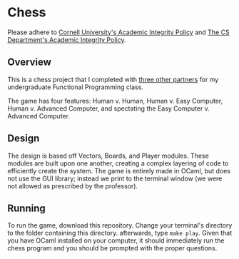 # Chess

Please adhere to [Cornell University's Academic Integrity Policy](http://cuinfo.cornell.edu/aic.cfm) and [The CS Department's Academic Integrity Policy](http://www.cs.cornell.edu/undergrad/CSMajor#ai).

## Overview

This is a chess project that I completed with [three other partners](https://github.com/saaqebs/Chess/blob/master/authors.mli) for my undergraduate Functional Programming class. 

The game has four features: Human v. Human, Human v. Easy Computer, Human v. Advanced Computer, and spectating the Easy Computer v. Advanced Computer.

## Design

The design is based off Vectors, Boards, and Player modules. These modules are built upon one another, creating a complex layering of code to efficiently create the system. The game is entirely made in OCaml, but does not use the GUI library; instead we print to the terminal window (we were not allowed as prescribed by the professor). 

## Running

To run the game, download this repository. Change your terminal's directory to the folder containing this directory. afterwards, type `make play`. Given that you have OCaml installed on your computer, it should immediately run the chess program and you should be prompted with the proper questions.
